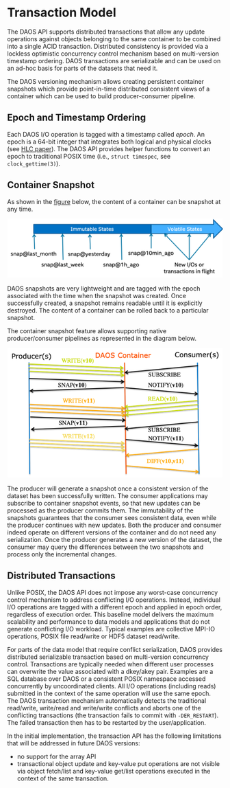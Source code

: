 <a id="4.2"></a>
# Transaction Model

The DAOS API supports distributed transactions that allow any update 
operations against objects belonging to the same container to be combined 
into a single ACID transaction. Distributed consistency is provided via a 
lockless optimistic concurrency control mechanism based on multi-version 
timestamp ordering. DAOS transactions are serializable and can be used on 
an ad-hoc basis for parts of the datasets that need it.
	
The DAOS versioning mechanism allows creating persistent container 
snapshots which provide point-in-time distributed consistent views of a 
container which can be used to build producer-consumer pipeline.

<a id="4.2.1"></a>
## Epoch and Timestamp Ordering

Each DAOS I/O operation is tagged with a timestamp called *epoch*. An epoch 
is a 64-bit integer that integrates both logical and physical clocks 
(see [HLC paper](https://cse.buffalo.edu/tech-reports/2014-04.pdf)). 
The DAOS API provides helper functions to convert an epoch to traditional 
POSIX time (i.e., `struct timespec`, see `clock_gettime(3)`).

<a id="4.2.2"></a>
## Container Snapshot

As shown in the <a href="#f4.4">figure</a> below, the content of a container 
can be snapshot at any time.

<a id="f4.4"></a>
![../graph/container_snapshots.png](../graph/container_snapshots.png "Example of Container Snapshots")

DAOS snapshots are very lightweight and are tagged with the epoch associated 
with the time when the snapshot was created. Once successfully created, 
a snapshot remains readable until it is explicitly destroyed. The content of 
a container can be rolled back to a particular snapshot.

The container snapshot feature allows supporting native producer/consumer 
pipelines as represented in the diagram below.

![../graph/producer_consumer.png](../graph/producer_consumer.png "Producer/Consumer Workflow with DAOS Containers")

The producer will generate a snapshot once a consistent version of the 
dataset has been successfully written. The consumer applications may 
subscribe to container snapshot events, so that new updates can be processed 
as the producer commits them. The immutability of the snapshots guarantees 
that the consumer sees consistent data, even while the producer continues 
with new updates. Both the producer and consumer indeed operate on different 
versions of the container and do not need any serialization. Once the 
producer generates a new version of the dataset, the consumer may query the 
differences between the two snapshots and process only the incremental changes.

<a id="4.2.3"></a>
## Distributed Transactions

Unlike POSIX, the DAOS API does not impose any worst-case concurrency 
control mechanism to address conflicting I/O operations. Instead, 
individual I/O operations are tagged with a different epoch and applied 
in epoch order, regardless of execution order. This baseline model 
delivers the maximum scalability and performance to data models and 
applications that do not generate conflicting I/O workload. Typical 
examples are collective MPI-IO operations, POSIX file read/write 
or HDF5 dataset read/write.

For parts of the data model that require conflict serialization, 
DAOS provides distributed serializable transaction based on multi-version 
concurrency control. Transactions are typically needed when different user 
processes can overwrite the value associated with a dkey/akey pair. 
Examples are a SQL database over DAOS or a consistent POSIX namespace 
accessed concurrently by uncoordinated clients. All I/O operations 
(including reads) submitted in the context of the same operation will use 
the same epoch. The DAOS transaction mechanism automatically detects the 
traditional read/write, write/read and write/write conflicts and aborts 
one of the conflicting transactions (the transaction fails to commit 
with `-DER_RESTART`). The failed transaction then has to be restarted 
by the user/application.

In the initial implementation, the transaction API has the following 
limitations that will be addressed in future DAOS versions:

-    no support for the array API
-    transactional object update and key-value put operations are not visible 
     via object fetch/list and key-value get/list operations executed in the 
     context of the same transaction.

